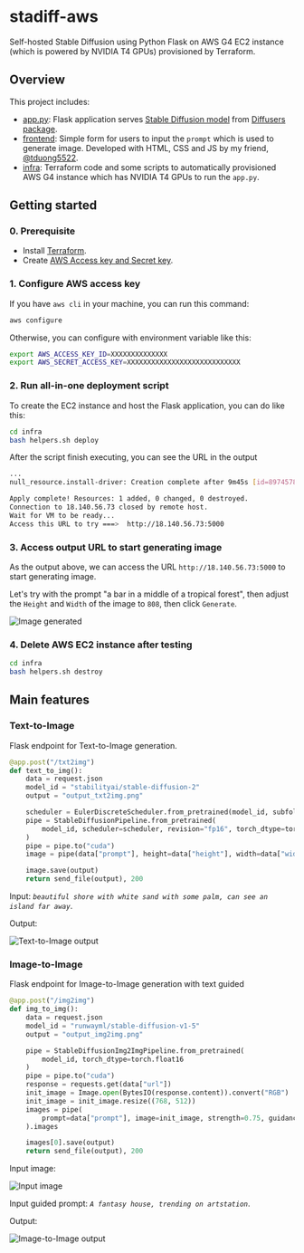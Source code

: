# stadiff-aws

Self-hosted Stable Diffusion using Python Flask on AWS G4 EC2 instance (which is powered by NVIDIA T4 GPUs) provisioned by Terraform.

## Overview

This project includes:

- [app.py](app.py): Flask application serves [Stable Diffusion model](https://github.com/Stability-AI/stablediffusion) from [Diffusers package](https://github.com/huggingface/diffusers).
- [frontend](frontend/): Simple form for users to input the `prompt` which is used to generate image. Developed with HTML, CSS and JS by my friend, [@tduong5522](https://github.com/tduong5522).
- [infra](infra/): Terraform code and some scripts to automatically provisioned AWS G4 instance which has NVIDIA T4 GPUs to run the `app.py`.

## Getting started

### 0. Prerequisite

- Install [Terraform](https://developer.hashicorp.com/terraform/tutorials/aws-get-started/install-cli).
- Create [AWS Access key and Secret key](https://docs.aws.amazon.com/powershell/latest/userguide/pstools-appendix-sign-up.html).

### 1. Configure AWS access key

If you have `aws cli` in your machine, you can run this command:

```bash
aws configure
```

Otherwise, you can configure with environment variable like this:

```bash
export AWS_ACCESS_KEY_ID=XXXXXXXXXXXXXX
export AWS_SECRET_ACCESS_KEY=XXXXXXXXXXXXXXXXXXXXXXXXXXXX
```

### 2. Run all-in-one deployment script

To create the EC2 instance and host the Flask application, you can do like this:

```bash
cd infra
bash helpers.sh deploy
```

After the script finish executing, you can see the URL in the output

```bash
...
null_resource.install-driver: Creation complete after 9m45s [id=8974578201145461998]

Apply complete! Resources: 1 added, 0 changed, 0 destroyed.
Connection to 18.140.56.73 closed by remote host.
Wait for VM to be ready...
Access this URL to try ===>  http://18.140.56.73:5000
```

### 3. Access output URL to start generating image

As the output above, we can access the URL `http://18.140.56.73:5000` to start generating image.

Let's try with the prompt "a bar in a middle of a tropical forest", then adjust the `Height` and `Width` of the image to `808`, then click `Generate`.

![Image generated](docs/images/getting-started.png  "Image generated")

### 4. Delete AWS EC2 instance after testing

```bash
cd infra
bash helpers.sh destroy
```

## Main features

### Text-to-Image

Flask endpoint for Text-to-Image generation.

```python
@app.post("/txt2img")
def text_to_img():
    data = request.json
    model_id = "stabilityai/stable-diffusion-2"
    output = "output_txt2img.png"

    scheduler = EulerDiscreteScheduler.from_pretrained(model_id, subfolder="scheduler")
    pipe = StableDiffusionPipeline.from_pretrained(
        model_id, scheduler=scheduler, revision="fp16", torch_dtype=torch.float16
    )
    pipe = pipe.to("cuda")
    image = pipe(data["prompt"], height=data["height"], width=data["width"]).images[0]

    image.save(output)
    return send_file(output), 200
```

Input: *`beautiful shore with white sand with some palm, can see an island far away`*.

Output:

![Text-to-Image output](docs/images/txt2img-output.png  "Text-to-Image output")

### Image-to-Image

Flask endpoint for Image-to-Image generation with text guided

```python
@app.post("/img2img")
def img_to_img():
    data = request.json
    model_id = "runwayml/stable-diffusion-v1-5"
    output = "output_img2img.png"

    pipe = StableDiffusionImg2ImgPipeline.from_pretrained(
        model_id, torch_dtype=torch.float16
    )
    pipe = pipe.to("cuda")
    response = requests.get(data["url"])
    init_image = Image.open(BytesIO(response.content)).convert("RGB")
    init_image = init_image.resize((768, 512))
    images = pipe(
        prompt=data["prompt"], image=init_image, strength=0.75, guidance_scale=7.5
    ).images

    images[0].save(output)
    return send_file(output), 200
```

Input image:

![Input image](docs/images/input.jpeg "Input image")

Input guided prompt: *`A fantasy house, trending on artstation`*.

Output:

![Image-to-Image output](docs/images/img2img-output.png  "Image-to-Image output")
